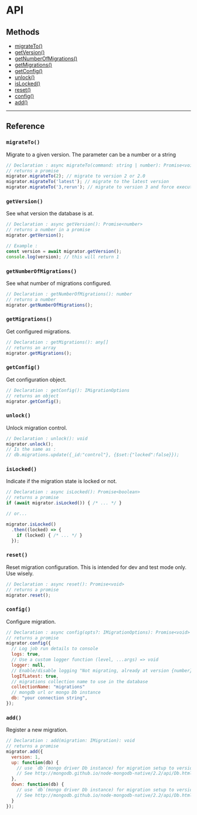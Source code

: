 # API

## Methods

- [migrateTo()](#migrateTo)
- [getVersion()](#getVersion)
- [getNumberOfMigrations()](#getNumberOfMigrations)
- [getMigrations()](#getMigrations)
- [getConfig()](#getConfig)
- [unlock()](#unlock)
- [isLocked()](#isLocked)
- [reset()](#reset)
- [config()](#config)
- [add()](#add)

----

## Reference

### `migrateTo()`

Migrate to a given version. The parameter can be a number or a string

```javascript
// Declaration : async migrateTo(command: string | number): Promise<void>
// returns a promise
migrator.migrateTo(2); // migrate to version 2 or 2.0
migrator.migrateTo('latest'); // migrate to the latest version
migrator.migrateTo('3,rerun'); // migrate to version 3 and force execution
```

### `getVersion()`

See what version the database is at.

```javascript
// Declaration : async getVersion(): Promise<number>
// returns a number in a promise
migrator.getVersion();

// Example :
const version = await migrator.getVersion();
console.log(version); // this will return 1
```

### `getNumberOfMigrations()`

See what number of migrations configured.

```javascript
// Declaration : getNumberOfMigrations(): number
// returns a number
migrator.getNumberOfMigrations();
```

### `getMigrations()`

Get configured migrations.

```javascript
// Declaration : getMigrations(): any[]
// returns an array
migrator.getMigrations();
```

### `getConfig()`

Get configuration object.

```javascript
// Declaration : getConfig(): IMigrationOptions
// returns an object
migrator.getConfig();
```

### `unlock()`

Unlock migration control.

```javascript
// Declaration : unlock(): void
migrator.unlock();
// Is the same as :
// db.migrations.update({_id:"control"}, {$set:{"locked":false}});
```

### `isLocked()`

Indicate if the migration state is locked or not.

```javascript
// Declaration : async isLocked(): Promise<boolean>
// returns a promise
if (await migrator.isLocked()) { /* ... */ }

// or...

migrator.isLocked()
  .then((locked) => {
    if (locked) { /* ... */ }
  });
```

### `reset()`

Reset migration configuration. This is intended for dev and test mode only. Use wisely.

```javascript
// Declaration : async reset(): Promise<void>
// returns a promise
migrator.reset();
```

### `config()`

Configure migration.

```javascript
// Declaration : async config(opts?: IMigrationOptions): Promise<void>
// returns a promise
migrator.config({
  // Log job run details to console
  logs: true,
  // Use a custom logger function (level, ...args) => void
  logger: null,
  // Enable/disable logging "Not migrating, already at version {number}"
  logIfLatest: true,
  // migrations collection name to use in the database
  collectionName: "migrations"
  // mongdb url or mongo Db instance
  db: "your connection string",
});
```

### `add()`

Register a new migration.

```javascript
// Declaration : add(migration: IMigration): void
// returns a promise
migrator.add({
  version: 1,
  up: function(db) {
    // use `db`(mongo driver Db instance) for migration setup to version 1
    // See http://mongodb.github.io/node-mongodb-native/2.2/api/Db.html for db api
  },
  down: function(db) {
    // use `db`(mongo driver Db instance) for migration setup to version 1
    // See http://mongodb.github.io/node-mongodb-native/2.2/api/Db.html for db api
  }
});
```